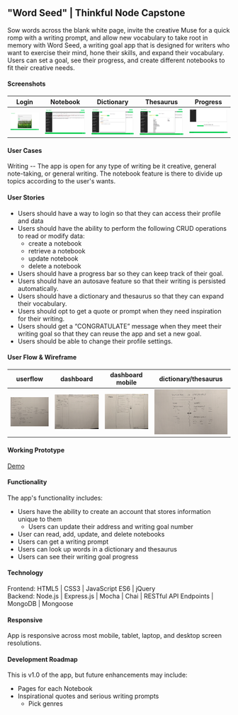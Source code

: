 ## "Word Seed" | Thinkful Node Capstone
Sow words across the blank white page, invite the creative Muse for a quick romp with a writing prompt, and allow new vocabulary to take root in memory with Word Seed, a writing goal app that is designed for writers who want to exercise their mind, hone their skills, and expand their vocabulary. Users can set a goal, see their progress, and create different notebooks to fit their creative needs.

#### Screenshots
|  Login  | Notebook   |  Dictionary  |  Thesaurus  |  Progress  |
| -- | -- | -- | -- | -- |
| <img src="./github-images/wc-login.png" alt="login" width="600"/> | <img src="./github-images/wc-notebook.png" alt="notebook" width="600"/> |  <img src="./github-images/wc-dictionary.png" alt="dictionary" width="600"/> | <img src="./github-images/wc-thesaurus.png" alt="thesaurus" width="600"/> | <img src="./github-images/wc-progress1.png" alt="progress" width="600"/> |

#### User Cases
Writing -- The app is open for any type of writing be it creative, general note-taking, or general writing. The notebook feature is there to divide up topics according to the user's wants.

#### User Stories
* Users should have a way to login so that they can access their profile and data
* Users should have the ability to perform the following CRUD operations to read or modify data:
    * create a notebook
    * retrieve a notebook
    * update notebook
    * delete a notebook
* Users should have a progress bar so they can keep track of their goal.
* Users should have an autosave feature so that their writing is persisted automatically.
* Users should have a dictionary and thesaurus so that they can expand their vocabulary.
* Users should opt to get a quote or prompt when they need inspiration for their writing.
* Users should get a “CONGRATULATE” message when they meet their writing goal so that they can reuse the app and set a new goal.
* Users should be able to change their profile settings.

#### User Flow & Wireframe
|  userflow  | dashboard   |  dashboard mobile  |  dictionary/thesaurus  |
| -- | -- | -- | -- |
| <img src="./github-images/wc-user-flow.jpg" alt="userflow" width="600"/> | <img src="./github-images/wc-dashboard.jpg" alt="dashboard" width="600"/> |  <img src="./github-images/wc-mobile-dashboard.jpg" alt="dashboard mobile" width="600"/> | <img src="./github-images/wc-dictionary.jpg" alt="dashboard/thesaurus" width="600"/>


#### Working Prototype
[Demo](https://writers-challenge.herokuapp.com/)

#### Functionality
The app's functionality includes:

* Users have the ability to create an account that stores information unique to them
    * Users can update their address and writing goal number
* User can read, add, update, and delete notebooks
* Users can get a writing prompt
* Users can look up words in a dictionary and thesaurus
* Users can see their writing goal progress


#### Technology
Frontend: HTML5 | CSS3 | JavaScript ES6 | jQuery  
Backend: Node.js | Express.js | Mocha | Chai | RESTful API Endpoints | MongoDB | Mongoose

#### Responsive
App is responsive across most mobile, tablet, laptop, and desktop screen resolutions.

#### Development Roadmap
This is v1.0 of the app, but future enhancements may include:

* Pages for each Notebook
* Inspirational quotes and serious writing prompts
    * Pick genres